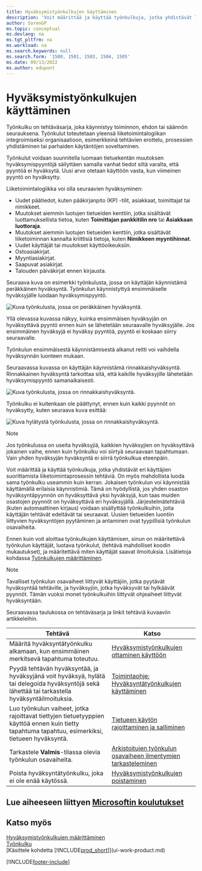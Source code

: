 ```yaml
---
title: Hyväksymistyönkulkujen käyttäminen
description: 'Voit määrittää ja käyttää työnkulkuja, jotka yhdistävät liiketoimintaprosessin tehtäviä, kuten automaattisen kirjaamisen tai uusien tietueiden hyväksynnän pyytämisen ja myöntämisen.'
author: SorenGP
ms.topic: conceptual
ms.devlang: na
ms.tgt_pltfrm: na
ms.workload: na
ms.search.keywords: null
ms.search.form: '1500, 1501, 1503, 1504, 1505'
ms.date: 09/13/2022
ms.author: edupont
---
```

# <a name="use-approval-workflows"></a><a name="use-approval-workflows"></a><a name="use-approval-workflows"></a>Hyväksymistyönkulkujen käyttäminen

Työnkulku on tehtäväsarja, joka käynnistyy toiminnon, ehdon tai säännön seurauksena. Työnkulut toteutetaan yleensä liiketoimintalogiikan integroimiseksi organisaatioon, esimerkkeinä tehtävien erottelu, prosessien yhdistäminen tai parhaiden käytäntöjen soveltaminen.

Työnkulut voidaan suunnitella luomaan tietuekentän muutoksen hyväksymispyyntöjä säilyttäen samalla vanhat tiedot siltä varalta, että pyyntöä ei hyväksytä. Uusi arvo otetaan käyttöön vasta, kun viimeinen pyyntö on hyväksytty.

Liiketoimintalogiikka voi olla seuraavien hyväksyminen:

- Uudet päätiedot, kuten pääkirjanpito (KP) -tilit, asiakkaat, toimittajat tai nimikkeet.
- Muutokset aiemmin luotujen tietueiden kenttiin, jotka sisältävät luottamuksellista tietoa, kuten **Toimittajan pankkitilin nro** tai **Asiakkaan luottoraja**.
- Muutokset aiemmin luotujen tietueiden kenttiin, jotka sisältävät liiketoiminnan kannalta kriittisiä tietoja, kuten **Nimikkeen myyntihinnat**.
- Uudet käyttäjät tai muutokset käyttöoikeuksiin.
- Ostoasiakirjat.
- Myyntiasiakirjat.
- Saapuvat asiakirjat.
- Talouden päiväkirjat ennen kirjausta.

Seuraava kuva on esimerkki työnkulusta, jossa on käyttäjän käynnistämä peräkkäinen hyväksyntä. Työnkulun käynnistyttyä ensimmäiselle hyväksyjälle luodaan hyväksymispyyntö.  

![Kuva työnkulusta, jossa on peräkkäinen hyväksyntä.](media/Workflows/approval-flow.png)

Yllä olevassa kuvassa näkyy, kuinka ensimmäisen hyväksyjän on hyväksyttävä pyyntö ennen kuin se lähetetään seuraavalle hyväksyjälle. Jos ensimmäinen hyväksyjä ei hyväksy pyyntöä, pyyntö ei koskaan siirry seuraavalle.

Työnkulun ensimmäisestä käynnistämisestä alkanut reitti voi vaihdella hyväksynnän luonteen mukaan.  

Seuraavassa kuvassa on käyttäjän käynnistämä rinnakkaishyväksyntä. Rinnakkainen hyväksyntä tarkoittaa sitä, että kaikille hyväksyjille lähetetään hyväksymispyyntö samanaikaisesti.  

![Kuva työnkulusta, jossa on rinnakkaishyväksyntä.](media/Workflows/approval-flow-2.png)

Työnkulku ei kuitenkaan ole päättynyt, ennen kuin kaikki pyynnöt on hyväksytty, kuten seuraava kuva esittää:  

![Kuva hylätystä työnkulusta, jossa on rinnakkaishyväksyntä.](media/Workflows/approval-flow-3.png)

> [!NOTE]  
> Jos työnkulussa on useita hyväksyjiä, kaikkien hyväksyjien on hyväksyttävä jokainen vaihe, ennen kuin työnkulku voi siirtyä seuraavaan tapahtumaan. Vain yhden hyväksyjän hyväksyntä ei siirrä työnkulkua eteenpäin.

Voit määrittää ja käyttää työnkulkuja, jotka yhdistävät eri käyttäjien suorittamista liiketoimintaprosessin tehtäviä. On myös mahdollista luoda sama työnkulku useammin kuin kerran. Jokaisen työnkulun voi käynnistää käyttämällä erilaisia käynnistimiä. Tämä on hyödyllistä, jos yhden osaston hyväksyntäpyynnön on hyväksyttävä yksi hyväksyjä, kun taas muiden osastojen pyynnöt on hyväksyttävä eri hyväksyjällä. Järjestelmätehtäviä (kuten automaattinen kirjaus) voidaan sisällyttää työnkulkuihin, joita käyttäjän tehtävät edeltävät tai seuraavat. Uusien tietueiden luontiin liittyvien hyväksyntöjen pyytäminen ja antaminen ovat tyypillisiä työnkulun osavaiheita.  

Ennen kuin voit aloittaa työnkulkujen käyttämisen, sinun on määritettävä työnkulun käyttäjät, luotava työnkulut, (tehtävä mahdolliset koodin mukautukset), ja määritettävä miten käyttäjät saavat ilmoituksia. Lisätietoja kohdassa [Työnkulkujen määrittäminen](across-set-up-workflows.md).

> [!NOTE]  
> Tavalliset työnkulun osavaiheet liittyvät käyttäjiin, jotka pyytävät hyväksyntää tehtäville, ja hyväksyjiin, jotka hyväksyvät tai hylkäävät pyynnöt. Tämän vuoksi monet työnkulkuihin liittyvät ohjeaiheet liittyvät hyväksyntään.  

 Seuraavassa taulukossa on tehtäväsarja ja linkit tehtäviä kuvaaviin artikkeleihin.  

| **Tehtävä** | **Katso** |
|--|--|
| Määritä hyväksyntätyönkulku alkamaan, kun ensimmäinen merkitsevä tapahtuma toteutuu. | [Hyväksymistyönkulkujen ottaminen käyttöön](across-how-to-enable-workflows.md) |
| Pyydä tehtävän hyväksyntää, ja hyväksyjänä voit hyväksyä, hylätä tai delegoida hyväksyntöjä sekä lähettää tai tarkastella hyväksyntäilmoituksia. | [Toimintaohje: Hyväksyntätyönkulkujen käyttäminen](across-how-use-approval-workflows.md) |
| Luo työnkulun vaiheet, jotka rajoittavat tiettyjen tietuetyyppien käyttöä ennen kuin tietty tapahtuma tapahtuu, esimerkiksi, tietueen hyväksyntä. | [Tietueen käytön rajoittaminen ja salliminen](across-how-to-restrict-and-allow-usage-of-a-record.md) |
| Tarkastele **Valmis**-tilassa olevia työnkulun osavaiheita. | [Arkistoitujen työnkulun osavaiheen ilmentymien tarkasteleminen](across-how-to-view-archived-workflow-step-instances.md) |
| Poista hyväksyntätyönkulku, joka ei ole enää käytössä. | [Hyväksymistyönkulkujen poistaminen](across-how-to-delete-workflows.md) |

## <a name="see-related-microsoft-training"></a><a name="see-related-microsoft-training"></a><a name="see-related-microsoft-training"></a>Lue aiheeseen liittyen [Microsoftin koulutukset](/training/modules/create-workflows/)

## <a name="see-also"></a><a name="see-also"></a><a name="see-also"></a>Katso myös

[Hyväksymistyönkulkujen määrittäminen](across-set-up-workflows.md)  
[Työnkulku](across-workflow.md)  
[Käsittele kohdetta [!INCLUDE[prod_short](includes/prod_short.md)]](ui-work-product.md)  

[!INCLUDE[footer-include](includes/footer-banner.md)]

